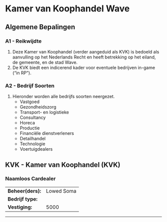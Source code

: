 # Kamer van Koophandel Wave

## Algemene Bepalingen

### A1 - Reikwijdte

1. Deze Kamer van Koophandel (verder aangeduid als KVK) is bedoeld als aanvulling op het Nederlands Recht en heeft betrekking op het eiland, de gemeente, en de stad Wave.
2. De KVK biedt een indicerend kader voor eventuele bedrijven in-game (“in RP”).

### A2 - Bedrijf Soorten

1. Hieronder worden alle bedrijfs soorten neergezet.
    * Vastgoed
    * Gezondheidszorg
    * Transport- en logistieke
    * Consultancy
    * Horeca
    * Productie
    * Financiële dienstverleners
    * Detailhandel
    * Technologie
    * Voertuigdealers

## KVK - Kamer van Koophandel (KVK)

### Naamloos Cardealer
|   |   |
|---|---|
| **Beheer(ders):** | Lowed Soma |
| **Bedrijf type:**  |  |
| **Vestiging:**  | 5000 |

---------------------
